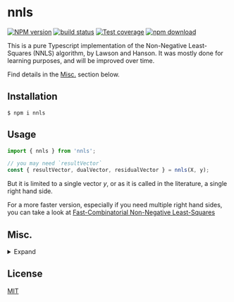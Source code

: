 # nnls

[![NPM version][npm-image]][npm-url]
[![build status][ci-image]][ci-url]
[![Test coverage][codecov-image]][codecov-url]
[![npm download][download-image]][download-url]

This is a pure Typescript implementation of the Non-Negative Least-Squares (NNLS) algorithm, by Lawson and Hanson. It was mostly done for learning purposes, and will be improved over time.

Find details in the [Misc.](#Misc.) section below.

## Installation

`$ npm i nnls`

## Usage

```js
import { nnls } from 'nnls';

// you may need `resultVector`
const { resultVector, dualVector, residualVector } = nnls(X, y);
```

But it is limited to a single vector $y$, or as it is called in the literature, a single right hand side.

For a more faster version, especially if you need multiple right hand sides, you can take a look at [Fast-Combinatorial Non-Negative Least-Squares](https://github.com/mljs/fcnnls)

## Misc.

<details>

<summary>Expand</summary>

In the book [Solving Least Squares Problems](https://books.google.co.uk/books?hl=en&lr=&id=AEwDbHp50FgC&oi=fnd&pg=PP1&ots=dITQ_G2Hcz&sig=-mmloZHdwjlqlEOFrP2azmfer6g#v=onepage&q&f=false) by Lawson & Hanson, 1995, they describe Non-Negative Least-Squares method for solving linear least squares problems with non-negativity constraints (Chapter 23, Section 3.)

Both Least Squares and Non-Negative Least Squares (NNLS) are methods for solving linear regression problems. They become useful when the equation $\mathbf{A}x=b$ has no solution, because $b$ is not in the column space of a $C(A)$.

We can approximate a solution, which is equivalent to finding a vector $x$ in the column space of $A$ that closest to $b$, where closest implies the minimum of the Euclidean norm $||Ax-b||$.

The NNLS problem can be stated as:
$$ \mathrm{argmin}{\_x} ||Ax - b|| \hspace{1em} \mathrm{s.t} \hspace{1em} x \geq 0$$

where $A$ is a matrix of inputs, and $b$ is a vector of outputs.

In linear regression by least squares the analytical solution is $$x = (A^TA)^{-1}A^Tb$$ But NNLS is here solved iteratively, and the solution is based on the active set method.

</details>

## License

[MIT](./LICENSE)

[npm-image]: https://img.shields.io/npm/v/nnls.svg
[npm-url]: https://www.npmjs.com/package/nnls
[ci-image]: https://github.com/santimirandarp/nnls/workflows/Node.js%20CI/badge.svg?branch=main
[ci-url]: https://github.com/santimirandarp/nnls/actions?query=workflow%3A%22Node.js+CI%22
[codecov-image]: https://img.shields.io/codecov/c/github/santimirandarp/nnls.svg
[codecov-url]: https://codecov.io/gh/santimirandarp/nnls
[download-image]: https://img.shields.io/npm/dm/nnls.svg
[download-url]: https://www.npmjs.com/package/nnls
